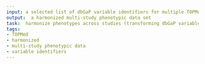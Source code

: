 ```yaml
---
input: a selected list of dbGaP variable identifiers for multiple TOPMed studies
output:  a harmonized multi-study phenotypic data set
task:  harmonize phenotypes across studies (transforming dbGaP variables as needed)
tags:
- TOPMed
- harmonized
- multi-study phenotypic data
- variable identifiers
---
```

